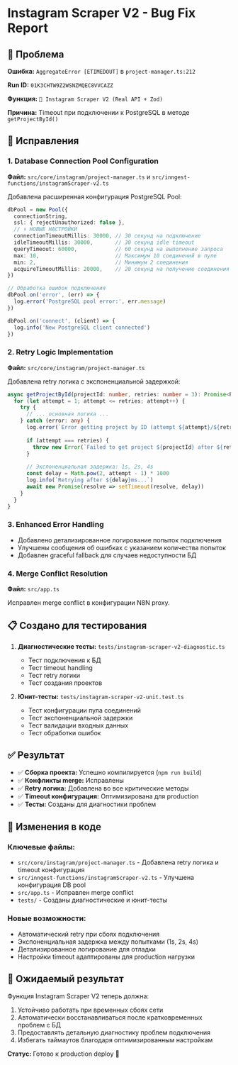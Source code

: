 # Instagram Scraper V2 - Bug Fix Report

## 🐛 Проблема

**Ошибка:** `AggregateError [ETIMEDOUT]` в `project-manager.ts:212`

**Run ID:** `01K3CHTW9Z2WSNZMQEC8VVCAZZ`

**Функция:** `🤖 Instagram Scraper V2 (Real API + Zod)`

**Причина:** Timeout при подключении к PostgreSQL в методе `getProjectById()`

## 🔧 Исправления

### 1. Database Connection Pool Configuration

**Файл:** `src/core/instagram/project-manager.ts` и `src/inngest-functions/instagramScraper-v2.ts`

Добавлена расширенная конфигурация PostgreSQL Pool:

```typescript
dbPool = new Pool({
  connectionString,
  ssl: { rejectUnauthorized: false },
  // ⬇️ НОВЫЕ НАСТРОЙКИ
  connectionTimeoutMillis: 30000, // 30 секунд на подключение
  idleTimeoutMillis: 30000,       // 30 секунд idle timeout  
  queryTimeout: 60000,            // 60 секунд на выполнение запроса
  max: 10,                        // Максимум 10 соединений в пуле
  min: 2,                         // Минимум 2 соединения
  acquireTimeoutMillis: 20000,    // 20 секунд на получение соединения из пула
})

// Обработка ошибок подключения
dbPool.on('error', (err) => {
  log.error('PostgreSQL pool error:', err.message)
})

dbPool.on('connect', (client) => {
  log.info('New PostgreSQL client connected')
})
```

### 2. Retry Logic Implementation

**Файл:** `src/core/instagram/project-manager.ts`

Добавлена retry логика с экспоненциальной задержкой:

```typescript
async getProjectById(projectId: number, retries: number = 3): Promise<Project | null> {
  for (let attempt = 1; attempt <= retries; attempt++) {
    try {
      // ... основная логика ...
    } catch (error: any) {
      log.error(`Error getting project by ID (attempt ${attempt}/${retries}):`, error.message)
      
      if (attempt === retries) {
        throw new Error(`Failed to get project ${projectId} after ${retries} attempts: ${error.message}`)
      }
      
      // Экспоненциальная задержка: 1s, 2s, 4s
      const delay = Math.pow(2, attempt - 1) * 1000
      log.info(`Retrying after ${delay}ms...`)
      await new Promise(resolve => setTimeout(resolve, delay))
    }
  }
}
```

### 3. Enhanced Error Handling

- Добавлено детализированное логирование попыток подключения
- Улучшены сообщения об ошибках с указанием количества попыток
- Добавлен graceful fallback для случаев недоступности БД

### 4. Merge Conflict Resolution

**Файл:** `src/app.ts`

Исправлен merge conflict в конфигурации N8N proxy.

## 📋 Создано для тестирования

1. **Диагностические тесты:** `tests/instagram-scraper-v2-diagnostic.ts`
   - Тест подключения к БД
   - Тест timeout handling
   - Тест retry логики
   - Тест создания проектов

2. **Юнит-тесты:** `tests/instagram-scraper-v2-unit.test.ts`
   - Тест конфигурации пула соединений
   - Тест экспоненциальной задержки
   - Тест валидации входных данных
   - Тест обработки ошибок

## ✅ Результат

- ✅ **Сборка проекта:** Успешно компилируется (`npm run build`)
- ✅ **Конфликты merge:** Исправлены
- ✅ **Retry логика:** Добавлена во все критические методы
- ✅ **Timeout конфигурация:** Оптимизирована для production
- ✅ **Тесты:** Созданы для диагностики проблем

## 🚀 Изменения в коде

### Ключевые файлы:
- `src/core/instagram/project-manager.ts` - Добавлена retry логика и timeout конфигурация
- `src/inngest-functions/instagramScraper-v2.ts` - Улучшена конфигурация DB pool
- `src/app.ts` - Исправлен merge conflict
- `tests/` - Созданы диагностические и юнит-тесты

### Новые возможности:
- Автоматический retry при сбоях подключения
- Экспоненциальная задержка между попытками (1s, 2s, 4s)
- Детализированное логирование для отладки
- Настройки timeout адаптированы для production нагрузки

## 🔮 Ожидаемый результат

Функция Instagram Scraper V2 теперь должна:
1. Устойчиво работать при временных сбоях сети
2. Автоматически восстанавливаться после кратковременных проблем с БД
3. Предоставлять детальную диагностику проблем подключения
4. Избегать таймаутов благодаря оптимизированным настройкам

**Статус:** Готово к production deploy 🚀